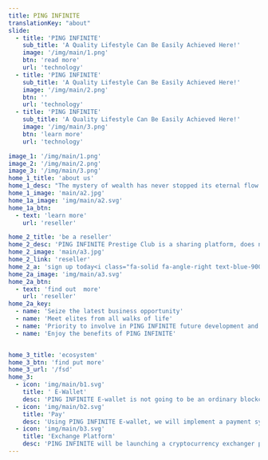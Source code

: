 ```yaml
---
title: PING INFINITE
translationKey: "about"
slide:
  - title: 'PING INFINITE'
    sub_title: 'A Quality Lifestyle Can Be Easily Achieved Here!'
    image: '/img/main/1.png'
    btn: 'read more'
    url: 'technology'
  - title: 'PING INFINITE'
    sub_title: 'A Quality Lifestyle Can Be Easily Achieved Here!'
    image: '/img/main/2.png'
    btn: ''
    url: 'technology'
  - title: 'PING INFINITE'
    sub_title: 'A Quality Lifestyle Can Be Easily Achieved Here!'
    image: '/img/main/3.png'
    btn: 'learn more'
    url: 'technology'

image_1: '/img/main/1.png'
image_2: '/img/main/2.png'
image_3: '/img/main/3.png'
home_1_title: 'about us'
home_1_desc: "The mystery of wealth has never stopped its eternal flow of value, the evolution of civilization has brought about tremendous changes in the form of wealth, however the essence of wealth has never changed, value of wealth can ONLY be found when there is a flow. When the global economy is affected, money couldn't flow, how can wealth be created?<br><br>The establishment of PING INFINITE is to create a society for people pursue a better lifestyle from the basic living necessity to a better living lifestyle. In PING INFINITE, we created this program not just to provide a platform for us to solve the poverty but to provide a long-lasting platform for everyone to pursue a luxury lifestyle."
home_1_image: 'main/a2.jpg'
home_1a_image: 'img/main/a2.svg'
home_1a_btn:
  - text: 'learn more'
    url: 'reseller'

home_2_title: 'be a reseller'
home_2_desc: 'PING INFINITE Prestige Club is a sharing platform, does not belongs to ones but belongs to everyone. In PING INFINITE Prestige Club, we gather all elite talents from all walks of life, no matter which country they came from, regardless of their status, we treat all members equally.'
home_2_image: 'main/a3.jpg'
home_2_link: 'reseller'
home_2_a: 'sign up today<i class="fa-solid fa-angle-right text-blue-900"></i>'
home_2a_image: 'img/main/a3.svg'
home_2a_btn: 
  - text: 'find out  more'
    url: 'reseller'
home_2a_key:
  - name: 'Seize the latest business opportunity'
  - name: 'Meet elites from all walks of life'
  - name: 'Priority to involve in PING INFINITE future development and investment'
  - name: 'Enjoy the benefits of PING INFINITE'


home_3_title: 'ecosystem'
home_3_btn: 'find put more'
home_3_url: '/fsd'
home_3:
  - icon: 'img/main/b1.svg'
    title: ' E-Wallet'
    desc: 'PING INFINITE E-wallet is not going to be an ordinary blockchain wallet, PING INFINITE E-wallet is more liquid than the traditional wallet...'
  - icon: 'img/main/b2.svg'
    title: 'Pay'
    desc: 'Using PING INFINITE E-wallet, we will implement a payment system to enhance the usage of PING INFINITE E-Wallet, this payment system named PING INFINITE Pay...'
  - icon: 'img/main/b3.svg'
    title: 'Exchange Platform'
    desc: 'PING INFINITE will be launching a cryptocurrency exchanger platform which involve of cross-chain transaction technology'
---
```


